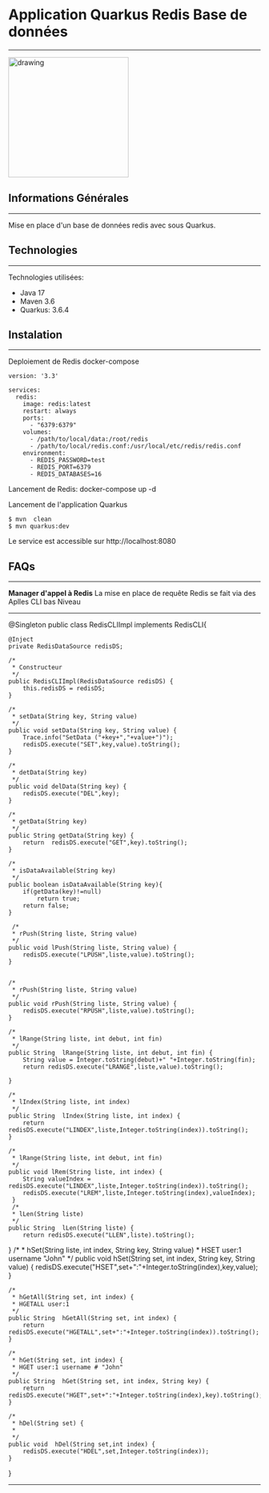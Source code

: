 ## <h1>Application Quarkus Redis Base de données</h1>
***
<img src="https://upload.wikimedia.org/wikipedia/fr/thumb/6/6b/Redis_Logo.svg/701px-Redis_Logo.svg.png?20190421180155" alt="drawing" height="240px"/>

## Informations Générales
***
Mise en place d'un base de données redis avec sous Quarkus.

## Technologies
***
Technologies utilisées:
* Java 17 
* Maven 3.6
* Quarkus: 3.6.4
## Instalation
***
Deploiement de Redis docker-compose<br/>

```
version: '3.3'

services:
  redis:
    image: redis:latest
    restart: always
    ports:
      - "6379:6379"
    volumes:
      - /path/to/local/dаta:/root/redis
      - /path/to/local/redis.conf:/usr/local/etc/redis/redis.conf
    environment:
      - REDIS_PASSWORD=test
      - REDIS_PORT=6379
      - REDIS_DATABASES=16
```
Lancement de Redis:
docker-compose up -d 

Lancement de l'application Quarkus<br>
```
$ mvn  clean
$ mvn quarkus:dev
```
Le service est accessible sur http://localhost:8080

## FAQs
***
**Manager d'appel à Redis**
La mise en place de requête Redis se fait via des Aplles CLI bas Niveau

---
@Singleton
public class RedisCLIImpl implements RedisCLI{
    
    @Inject
    private RedisDataSource redisDS;

    /*
     * Constructeur
     */
    public RedisCLIImpl(RedisDataSource redisDS) {
        this.redisDS = redisDS;
    }

    /*
     * setData(String key, String value)
     */
    public void setData(String key, String value) {
        Trace.info("SetData ("+key+","+value+")");
        redisDS.execute("SET",key,value).toString();
    }

    /*
     * detData(String key) 
     */
    public void delData(String key) {
        redisDS.execute("DEL",key);
    }        
     
    /*
     * getData(String key) 
     */
    public String getData(String key) {
        return  redisDS.execute("GET",key).toString();
    }

    /*
     * isDataAvailable(String key) 
     */
    public boolean isDataAvailable(String key){
        if(getData(key)!=null)
            return true;
        return false;
    }

     /*
     * rPush(String liste, String value)
     */
    public void lPush(String liste, String value) {
        redisDS.execute("LPUSH",liste,value).toString();
    }


    /*
     * rPush(String liste, String value)
     */
    public void rPush(String liste, String value) {
        redisDS.execute("RPUSH",liste,value).toString();
    }

    /*
     * lRange(String liste, int debut, int fin)
     */
    public String  lRange(String liste, int debut, int fin) {
        String value = Integer.toString(debut)+" "+Integer.toString(fin);
        return redisDS.execute("LRANGE",liste,value).toString();

    }

    /*
     * lIndex(String liste, int index) 
     */
    public String  lIndex(String liste, int index) {
        return redisDS.execute("LINDEX",liste,Integer.toString(index)).toString();
    }

    /*
     * lRange(String liste, int debut, int fin)
     */
    public void lRem(String liste, int index) {
        String valueIndex = redisDS.execute("LINDEX",liste,Integer.toString(index)).toString();
        redisDS.execute("LREM",liste,Integer.toString(index),valueIndex);
     }
     /*
     * lLen(String liste)
     */
    public String  lLen(String liste) {
        return redisDS.execute("LLEN",liste).toString();

   }
    /*
     * hSet(String liste, int index, String key, String value) 
     * HSET user:1 username "John"
     */
    public void  hSet(String set, int index, String key, String value) {
        redisDS.execute("HSET",set+":"+Integer.toString(index),key,value);
    }

    /*
     * hGetAll(String set, int index) {
     * HGETALL user:1
     */
    public String  hGetAll(String set, int index) {
        return redisDS.execute("HGETALL",set+":"+Integer.toString(index)).toString();
    }

    /*
     * hGet(String set, int index) {
     * HGET user:1 username # "John"
     */
    public String  hGet(String set, int index, String key) {
        return redisDS.execute("HGET",set+":"+Integer.toString(index),key).toString();
    }

    /*
     * hDel(String set) {
     * 
     */
    public void  hDel(String set,int index) {
        redisDS.execute("HDEL",set,Integer.toString(index));
    }

}

---
